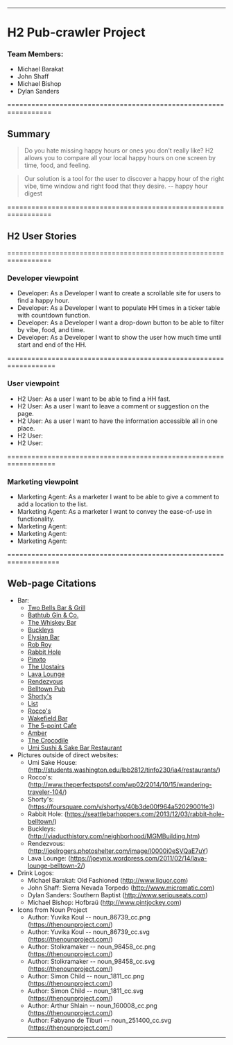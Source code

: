 ----
# H2 Pub-crawler Project

### Team Members:
* Michael Barakat
* John Shaff  
* Michael Bishop
* Dylan Sanders

=================================================================
## Summary
>Do you hate missing happy hours or ones you don’t really like? H2 allows you to compare all your local happy hours on one screen by time, food, and feeling.

>Our solution is a tool for the user to discover a happy hour of the right vibe, time window and right food that they desire.  -- happy hour digest

=================================================================
## H2 User Stories
=================================================================
### Developer viewpoint

* Developer: As a Developer I want to create a scrollable site for users to find a happy hour.
* Developer: As a Developer I want to populate HH times in a ticker table with countdown function.
* Developer: As a Developer I want a drop-down button to be able to filter by vibe, food, and time.
* Developer: As a Developer I want to show the user how much time until start and end of the HH.


==================================================================
### User viewpoint

* H2 User: As a user I want to be able to find a HH fast.
* H2 User: As a user I want to leave a comment or suggestion on the page.
* H2 User: As a user I want to have the information accessible all in one place.
* H2 User:
* H2 User:

==================================================================
### Marketing viewpoint

* Marketing Agent: As a marketer I want to be able to give a comment to add a location to the list.
* Marketing Agent: As a marketer I want to convey the ease-of-use in functionality.
* Marketing Agent:
* Marketing Agent:
* Marketing Agent:

===================================================================
## Web-page Citations

* Bar:
  * [Two Bells Bar & Grill](http://thetwobells.com/ "2 Bells")
  * [Bathtub Gin & Co.](http://bathtubginseattle.com/ "Bathtub Gin & Co.")
  * [The Whiskey Bar](http://thewhiskybar.com/ "Webpage")
  * [Buckleys](http://www.buckleyspubs.com/ "Buckleys")
  * [Elysian Bar](http://www.elysianbrewing.com/ "Eylsian Bar")
  * [Rob Roy](http://www.robroyseattle.com/ "Rob Roy")
  * [Rabbit Hole](http://rabbitholeseattle.com/ "Rabbit Hole")
  * [Pinxto](http://www.pintxoseattle.com/ "Pinxto")
  * [The Upstairs](http://www.theupstairsseattle.com/ "The Upstairs")
  * [Lava Lounge](http://lavaloungeseattle.com/ "Lava Lounge")
  * [Rendezvous](http://www.therendezvous.rocks/menu/ "Rendezvous")
  * [Belltown Pub](http://belltownpub.com/ "belltown Pub")
  * [Shorty's](http://www.shortydog.com/ "Shorty's")
  * [List](http://www.listbelltown.com/ "List")
  * [Rocco's](http://www.roccosseattle.com/ "Rocco's")
  * [Wakefield Bar](http://wakefieldbar.com/ "Wakefield Bar")
  * [The 5-point Cafe](http://the5pointcafe.com/ "The 5-point Cafe")
  * [Amber](http://www.amberseattle.com/ "Amber")
  * [The Crocodile](http://www.thecrocodile.com/ "The Crocodile")
  * [Umi Sushi & Sake Bar Restaurant](http://www.umisakehouse.com/ "Umi Sake House")
* Pictures outside of direct websites:
   * Umi Sake House: (http://students.washington.edu/lbb2812/tinfo230/ia4/restaurants/)
   * Rocco's: (http://www.theperfectspotsf.com/wp02/2014/10/15/wandering-traveler-104/)
   * Shorty's: (https://foursquare.com/v/shortys/40b3de00f964a52029001fe3)
   * Rabbit Hole: (https://seattlebarhoppers.com/2013/12/03/rabbit-hole-belltown/)
   * Buckleys: (http://viaducthistory.com/neighborhood/MGMBuilding.htm)
   * Rendezvous: (http://joelrogers.photoshelter.com/image/I0000i0eSVQaE7uY)
   * Lava Lounge: (https://joeynix.wordpress.com/2011/02/14/lava-lounge-belltown-2/)
 * Drink Logos:
   * Michael Barakat: Old Fashioned (http://www.liquor.com)
   * John Shaff: Sierra Nevada Torpedo (http://www.micromatic.com)
   * Dylan Sanders: Southern Baptist (http://www.seriouseats.com)
   * Michael Bishop: Hofbraü (http://www.pintjockey.com)
 * Icons from Noun Project
   * Author: Yuvika Koul -- noun_86739_cc.png (https://thenounproject.com/)
   * Author: Yuvika Koul -- noun_86739_cc.svg (https://thenounproject.com/)
   * Author: Stolkramaker -- noun_98458_cc.png (https://thenounproject.com/)
   * Author: Stolkramaker -- noun_98458_cc.svg (https://thenounproject.com/)
   * Author: Simon Child -- noun_1811_cc.png (https://thenounproject.com/)
   * Author: Simon Child -- noun_1811_cc.svg (https://thenounproject.com/)
   * Author: Arthur Shlain -- noun_160008_cc.png (https://thenounproject.com/)
   * Author: Fabyano de Tiburi -- noun_251400_cc.svg (https://thenounproject.com/)
----
